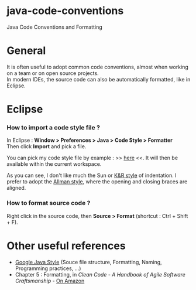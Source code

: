 java-code-conventions
=====================

Java Code Conventions and Formatting


# General

It is often useful to adopt common code conventions, almost when working on a team or on open source projects.  
In modern IDEs, the source code can also be automatically formatted, like in Eclipse.


# Eclipse

### How to import a code style file ?

In Eclipse : __Window > Preferences > Java > Code Style > Formatter__  
Then click __Import__ and pick a file.

You can pick my code style file by example : >> [here](eclipse/eclipse-java5-codestyle.xml) <<.
It will then be available within the current workspace.

As you can see, I don't like much the Sun or [K&R style](http://en.wikipedia.org/wiki/Indent_style#K.26R_style) of indentation. 
I prefer to adopt the [Allman style](http://en.wikipedia.org/wiki/Indent_style#Allman_style), 
where the opening and closing braces are aligned. 


### How to format source code ?

Right click in the source code, then __Source > Format__ (shortcut : Ctrl + Shift + F).


# Other useful references

* [Google Java Style](http://google-styleguide.googlecode.com/svn/trunk/javaguide.html) (Souce file structure, Formatting, Naming, Programming practices, ...)
* Chapter 5 : Formatting, in _Clean Code - A Handbook of Agile Software Craftsmanship_ - [On Amazon](http://www.amazon.fr/Clean-Code-Handbook-Software-Craftsmanship/dp/0132350882)
